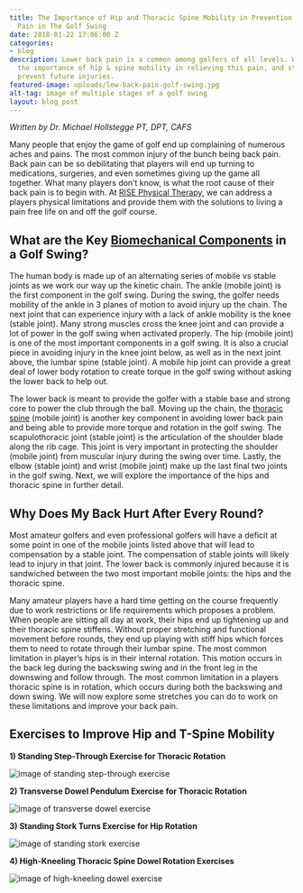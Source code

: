 ```yaml
---
title: The Importance of Hip and Thoracic Spine Mobility in Prevention of Lower Back
  Pain in The Golf Swing
date: 2018-01-22 17:06:00 Z
categories:
- blog
description: Lower back pain is a common among golfers of all levels. We highlight
  the importance of hip & spine mobility in relieving this pain, and stretches to
  prevent future injuries.
featured-image: uploads/low-back-pain-golf-swing.jpg
alt-tag: image of multiple stages of a golf swing
layout: blog_post
---
```


*Written by Dr. Michael Hollstegge PT, DPT, CAFS*

Many people that enjoy the game of golf end up complaining of numerous aches and pains. The most common injury of the bunch being back pain. Back pain can be so debilitating that players will end up turning to medications, surgeries, and even sometimes giving up the game all together. What many players don’t know, is what the root cause of their back pain is to begin with. At [RISE Physical Therapy](/), we can address a players physical limitations and provide them with the solutions to living a pain free life on and off the golf course.

## What are the Key [Biomechanical Components](/blog/what-is-a-biomechanical-assessment) in a Golf Swing?

The human body is made up of an alternating series of mobile vs stable joints as we work our way up the kinetic chain. The ankle (mobile joint) is the first component in the golf swing. During the swing, the golfer needs mobility of the ankle in 3 planes of motion to avoid injury up the chain. The next joint that can experience injury with a lack of ankle mobility is the knee (stable joint). Many strong muscles cross the knee joint and can provide a lot of power in the golf swing when activated properly. The hip (mobile joint) is one of the most important components in a golf swing. It is also a crucial piece in avoiding injury in the knee joint below, as well as in the next joint above, the lumbar spine (stable joint). A mobile hip joint can provide a great deal of lower body rotation to create torque in the golf swing without asking the lower back to help out.

The lower back is meant to provide the golfer with a stable base and strong core to power the club through the ball. Moving up the chain, the [thoracic spine](/blog/foundations-the-thoracic-spine) (mobile joint) is another key component in avoiding lower back pain and being able to provide more torque and rotation in the golf swing. The scapulothoracic joint (stable joint) is the articulation of the shoulder blade along the rib cage. This joint is very important in protecting the shoulder (mobile joint) from muscular injury during the swing over time. Lastly, the elbow (stable joint) and wrist (mobile joint) make up the last final two joints in the golf swing. Next, we will explore the importance of the hips and thoracic spine in further detail.

## Why Does My Back Hurt After Every Round?

Most amateur golfers and even professional golfers will have a deficit at some point in one of the mobile joints listed above that will lead to compensation by a stable joint. The compensation of stable joints will likely lead to injury in that joint. The lower back is commonly injured because it is sandwiched between the two most important mobile joints: the hips and the thoracic spine.

Many amateur players have a hard time getting on the course frequently due to work restrictions or life requirements which proposes a problem. When people are sitting all day at work, their hips end up tightening up and their thoracic spine stiffens. Without proper stretching and functional movement before rounds, they end up playing with stiff hips which forces them to need to rotate through their lumbar spine. The most common limitation in player’s hips is in their internal rotation. This motion occurs in the back leg during the backswing swing and in the front leg in the downswing and follow through. The most common limitation in a players thoracic spine is in rotation, which occurs during both the backswing and down swing. We will now explore some stretches you can do to work on these limitations and improve your back pain.

## Exercises to Improve Hip and T-Spine Mobility

**1) Standing Step-Through Exercise for Thoracic Rotation**

![image of standing step-through exercise](/uploads/standing-step-through.png "Standing Step-Through Exercise")

**2) Transverse Dowel Pendulum Exercise for Thoracic Rotation**

![image of transverse dowel exercise](/uploads/transverse-dowel.png "Transverse Dowel Exercise")

**3) Standing Stork Turns Exercise for Hip Rotation**

![image of standing stork exercise](/uploads/standing-stork.png "Standing Stork Exercise")

**4) High-Kneeling Thoracic Spine Dowel Rotation Exercises**

![image of high-kneeling dowel exercise](/uploads/high-kneeling-dowel.png "High-Kneeling Dowel Exercise")